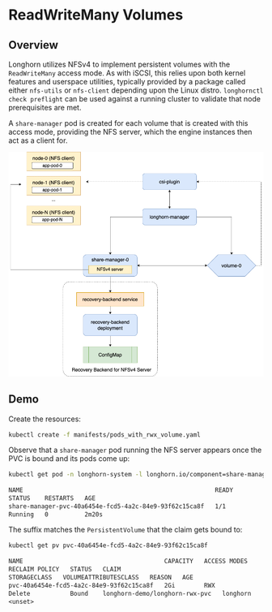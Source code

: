 # ReadWriteMany Volumes

## Overview

Longhorn utilizes NFSv4 to implement persistent volumes with the `ReadWriteMany` access mode. As with iSCSI, this relies upon both kernel features and userspace utilities, typically provided by a package called either `nfs-utils` or `nfs-client` depending upon the Linux distro. `longhornctl check preflight` can be used against a running cluster to validate that node prerequisites are met.

A `share-manager` pod is created for each volume that is created with this access mode, providing the NFS server, which the engine instances then act as a client for.

![ReadWriteMany Architecture](static/rwx-arch.png)

## Demo

Create the resources:

```sh
kubectl create -f manifests/pods_with_rwx_volume.yaml
```

Observe that a `share-manager` pod running the NFS server appears once the PVC is bound and its pods come up:

```sh
kubectl get pod -n longhorn-system -l longhorn.io/component=share-manager
```
```
NAME                                                     READY   STATUS    RESTARTS   AGE
share-manager-pvc-40a6454e-fcd5-4a2c-84e9-93f62c15ca8f   1/1     Running   0          2m20s
```

The suffix matches the `PersistentVolume` that the claim gets bound to:

```sh
kubectl get pv pvc-40a6454e-fcd5-4a2c-84e9-93f62c15ca8f
```
```
NAME                                       CAPACITY   ACCESS MODES   RECLAIM POLICY   STATUS   CLAIM                            STORAGECLASS   VOLUMEATTRIBUTESCLASS   REASON   AGE
pvc-40a6454e-fcd5-4a2c-84e9-93f62c15ca8f   2Gi        RWX            Delete           Bound    longhorn-demo/longhorn-rwx-pvc   longhorn       <unset>
```
